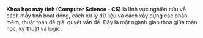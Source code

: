 **Khoa học máy tính (Computer Science - CS)** là lĩnh vực nghiên cứu về cách máy tính hoạt động, cách xử lý dữ liệu và cách xây dựng các phần mềm, thuật toán để giải quyết vấn đề. Đây là một ngành giao thoa giữa toán học, kỹ thuật và logic.
